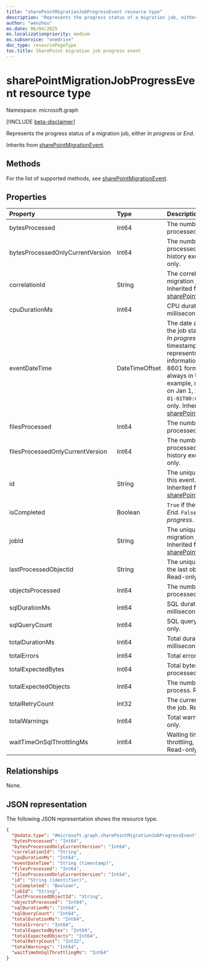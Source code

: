 ```yaml
---
title: "sharePointMigrationJobProgressEvent resource type"
description: "Represents the progress status of a migration job, either in progress or end."
author: "wenzhou"
ms.date: 06/04/2025
ms.localizationpriority: medium
ms.subservice: "onedrive"
doc_type: resourcePageType
toc.title: SharePoint migration job progress event
---
```


# sharePointMigrationJobProgressEvent resource type

Namespace: microsoft.graph

[!INCLUDE [beta-disclaimer](../../includes/beta-disclaimer.md)]

Represents the progress status of a migration job, either *In progress* or *End*.

Inherits from [sharePointMigrationEvent](../resources/sharepointmigrationevent.md).

## Methods

For the list of supported methods, see [sharePointMigrationEvent](../resources/sharepointmigrationevent.md).

## Properties

|Property|Type|Description|
|:---|:---|:---|
|bytesProcessed|Int64|The number of bytes processed. Read-only.|
|bytesProcessedOnlyCurrentVersion|Int64|The number of bytes processed with version history excluded. Read-only. |
|correlationId|String|The correlation ID of a migration job. Read-only. Inherited from [sharePointMigrationEvent](../resources/sharepointmigrationevent.md).|
|cpuDurationMs|Int64|CPU duration in milliseconds. Read-only. |
|eventDateTime|DateTimeOffset|The date and time when the job status changes to *In progress* or *End*. The timestamp type represents date and time information using ISO 8601 format and is always in UTC. For example, midnight UTC on Jan 1, 2014 is `2014-01-01T00:00:00Z`. Read-only. Inherited from [sharePointMigrationEvent](../resources/sharepointmigrationevent.md).|
|filesProcessed|Int64|The number of files processed. Read-only. |
|filesProcessedOnlyCurrentVersion|Int64|The number of files processed with version history excluded. Read-only. |
|id|String|The unique identifier of this event. Read-only. Inherited from [sharePointMigrationEvent](../resources/sharepointmigrationevent.md).|
|isCompleted|Boolean|`True` if the job status is *End*. `False` if the job is *In progress*. Read-only. |
|jobId|String|The unique identifier of a migration job. Read-only. Inherited from [sharePointMigrationEvent](../resources/sharepointmigrationevent.md).|
|lastProcessedObjectId|String|The unique identifier of the last object processed. Read-only. |
|objectsProcessed|Int64|The number of objects processed. Read-only. |
|sqlDurationMs|Int64|SQL duration in milliseconds. Read-only. |
|sqlQueryCount|Int64|SQL query count. Read-only. |
|totalDurationMs|Int64|Total duration time in milliseconds. Read-only. |
|totalErrors|Int64|Total errors. Read-only. |
|totalExpectedBytes|Int64|Total bytes to be processed. Read-only. |
|totalExpectedObjects|Int64|The number of objects to process. Read-only. |
|totalRetryCount|Int32|The current retry count of the job. Read-only. |
|totalWarnings|Int64|Total warnings. Read-only. |
|waitTimeOnSqlThrottlingMs|Int64|Waiting time due to SQL throttling, in milliseconds. Read-only. |

## Relationships
None.

## JSON representation

The following JSON representation shows the resource type.
<!-- {
  "blockType": "resource",
  "keyProperty": "id",
  "@odata.type": "microsoft.graph.sharePointMigrationJobProgressEvent",
  "baseType": "microsoft.graph.sharePointMigrationEvent",
  "openType": false
}
-->
``` json
{
  "@odata.type": "#microsoft.graph.sharePointMigrationJobProgressEvent",
  "bytesProcessed": "Int64",
  "bytesProcessedOnlyCurrentVersion": "Int64",
  "correlationId": "String",
  "cpuDurationMs": "Int64",
  "eventDateTime": "String (timestamp)",
  "filesProcessed": "Int64",
  "filesProcessedOnlyCurrentVersion": "Int64",
  "id": "String (identifier)",
  "isCompleted": "Boolean",
  "jobId": "String",
  "lastProcessedObjectId": "String",
  "objectsProcessed": "Int64",
  "sqlDurationMs": "Int64",
  "sqlQueryCount": "Int64",
  "totalDurationMs": "Int64",
  "totalErrors": "Int64",
  "totalExpectedBytes": "Int64",
  "totalExpectedObjects": "Int64",
  "totalRetryCount": "Int32",
  "totalWarnings": "Int64",
  "waitTimeOnSqlThrottlingMs": "Int64"
}
```
